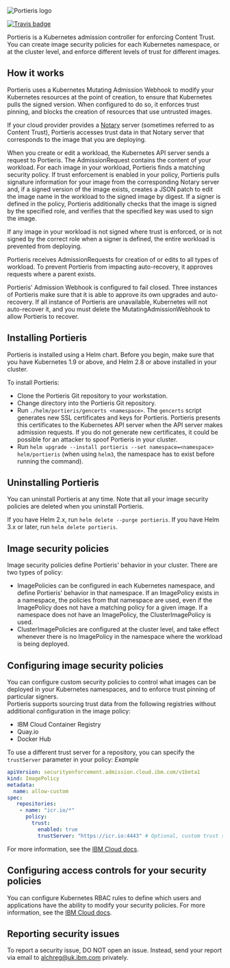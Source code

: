 ![Portieris logo](./logos/text_and_logo.svg)

[![Travis badge](https://api.travis-ci.org/IBM/portieris.svg?branch=master)](https://travis-ci.org/IBM/portieris)

Portieris is a Kubernetes admission controller for enforcing Content Trust. You can create image security policies for each Kubernetes namespace, or at the cluster level, and enforce different levels of trust for different images.

## How it works

Portieris uses a Kubernetes Mutating Admission Webhook to modify your Kubernetes resources at the point of creation, to ensure that Kubernetes pulls the signed version. When configured to do so, it enforces trust pinning, and blocks the creation of resources that use untrusted images.

If your cloud provider provides a [Notary](https://github.com/theupdateframework/notary) server (sometimes referred to as Content Trust), Portieris accesses trust data in that Notary server that corresponds to the image that you are deploying.

When you create or edit a workload, the Kubernetes API server sends a request to Portieris. The AdmissionRequest contains the content of your workload. For each image in your workload, Portieris finds a matching security policy. If trust enforcement is enabled in your policy, Portieris pulls signature information for your image from the corresponding Notary server and, if a signed version of the image exists, creates a JSON patch to edit the image name in the workload to the signed image by digest. If a signer is defined in the policy, Portieris additionally checks that the image is signed by the specified role, and verifies that the specified key was used to sign the image.

If any image in your workload is not signed where trust is enforced, or is not signed by the correct role when a signer is defined, the entire workload is prevented from deploying.

Portieris receives AdmissionRequests for creation of or edits to all types of workload. To prevent Portieris from impacting auto-recovery, it approves requests where a parent exists.

Portieris' Admission Webhook is configured to fail closed. Three instances of Portieris make sure that it is able to approve its own upgrades and auto-recovery. If all instance of Portieris are unavailable, Kubernetes will not auto-recover it, and you must delete the MutatingAdmissionWebhook to allow Portieris to recover.

## Installing Portieris

Portieris is installed using a Helm chart. Before you begin, make sure that you have Kubernetes 1.9 or above, and Helm 2.8 or above installed in your cluster.

To install Portieris:

* Clone the Portieris Git repository to your workstation.
* Change directory into the Portieris Git repository.
* Run `./helm/portieris/gencerts <namespace>`. The `gencerts` script generates new SSL certificates and keys for Portieris. Portieris presents this certificates to the Kubernetes API server when the API server makes admission requests. If you do not generate new certificates, it could be possible for an attacker to spoof Portieris in your cluster.
* Run `helm upgrade --install portieris --set namespace=<namespace> helm/portieris` (when using `helm3`, the namespace has to exist before running the command).

## Uninstalling Portieris

You can uninstall Portieris at any time. Note that all your image security policies are deleted when you uninstall Portieris.

If you have Helm 2.x, run `helm delete --purge portieris`.
If you have Helm 3.x or later, run `helm delete portieris`.

## Image security policies

Image security policies define Portieris' behavior in your cluster. There are two types of policy:

* ImagePolicies can be configured in each Kubernetes namespace, and define Portieris' behavior in that namespace. If an ImagePolicy exists in a namespace, the policies from that namespace are used, even if the ImagePolicy does not have a matching policy for a given image. If a namespace does not have an ImagePolicy, the ClusterImagePolicy is used.
* ClusterImagePolicies are configured at the cluster level, and take effect whenever there is no ImagePolicy in the namespace where the workload is being deployed.

## Configuring image security policies

You can configure custom security policies to control what images can be deployed in your Kubernetes namespaces, and to enforce trust pinning of particular signers.  
Portieris supports sourcing trust data from the following registries without additional configuration in the image policy:
* IBM Cloud Container Registry
* Quay.io
* Docker Hub

To use a different trust server for a repository, you can specify the `trustServer` parameter in your policy:
*Example*
```yaml
apiVersion: securityenforcement.admission.cloud.ibm.com/v1beta1
kind: ImagePolicy
metadata:
  name: allow-custom
spec:
   repositories:
    - name: "icr.io/*"
      policy:
        trust:
          enabled: true
          trustServer: "https://icr.io:4443" # Optional, custom trust server for repository
```  
For more information, see the [IBM Cloud docs](https://cloud.ibm.com/docs/services/Registry?topic=registry-security_enforce#customize_policies).
## Configuring access controls for your security policies

You can configure Kubernetes RBAC rules to define which users and applications have the ability to modify your security policies. For more information, see the [IBM Cloud docs](https://cloud.ibm.com/docs/services/Registry?topic=registry-security_enforce#assign_user_policy).

## Reporting security issues

To report a security issue, DO NOT open an issue. Instead, send your report via email to alchreg@uk.ibm.com privately.
